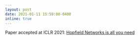 ```yaml
---
layout: post
date: 2021-01-11 15:59:00-0400
inline: true
---
```


Paper accepted at ICLR 2021:
<a href="http://arxiv.org/abs/2008.02217" target="_blank"> Hopfield Networks is all you need </a>
